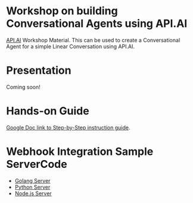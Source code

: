 # Workshop on building Conversational Agents using API.AI 
<a href="https://api.ai">API.AI</a> Workshop Material. This can be used to create a Conversational Agent for a simple Linear Conversation using API.AI. 

# Presentation
Coming soon!

# Hands-on Guide
[Google Doc link to Step-by-Step instruction guide](https://docs.google.com/document/d/1iMGwnsHQPvRET5IJmJuY2omI-Li74ATJakE3hiHxZ18/edit?usp=sharing).

# Webhook Integration Sample ServerCode

- [Golang Server](https://github.com/rominirani/api-ai-workshop/tree/master/webhook%20implementations/golang)
- [Python Server](https://github.com/rominirani/api-ai-workshop/tree/master/webhook%20implementations/python)
- [Node.js Server](https://github.com/rominirani/api-ai-workshop/tree/master/webhook%20implementations/nodejs)


